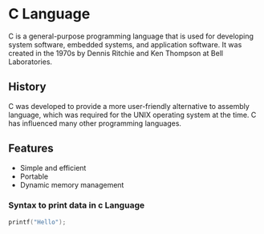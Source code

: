 # C Language 

C is a general-purpose programming language that is used for developing system software, embedded systems, and application software. It was created in the 1970s by Dennis Ritchie and Ken Thompson at Bell Laboratories. 

## History
C was developed to provide a more user-friendly alternative to assembly language, which was required for the UNIX operating system at the time.
C has influenced many other programming languages.

## Features
- Simple and efficient
- Portable
- Dynamic memory management


### Syntax to print data in c Language
```c
printf("Hello");
```
